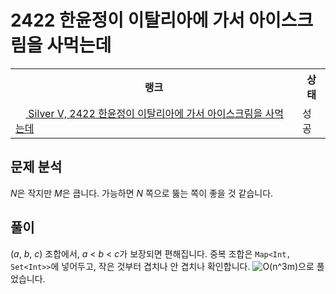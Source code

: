 # 2422 한윤정이 이탈리아에 가서 아이스크림을 사먹는데



<table>
  <tr>
    <th>랭크</th>
    <th>상태</th>
  </tr>
  <tr>
    <td>
      <a href="http://noj.am/2422">
        <img src="https://static.solved.ac/tier_small/6.svg" height="16px"/>
        Silver V, 2422 한윤정이 이탈리아에 가서 아이스크림을 사먹는데
      </a>
    </td>
    <td>
      성공
    </td>
  </tr>
</table>



## 문제 분석

<i class="variable">N</i>은 작지만 <i class="variable">M</i>은 큽니다.
가능하면 <i class="variable">N</i> 쪽으로 뚫는 쪽이 좋을 것 같습니다.

## 풀이

(<i class="variable">a</i>, <i class="variable">b</i>, <i class="variable">c</i>) 조합에서,
<i class="variable">a</i> < <i class="variable">b</i> < <i class="variable">c</i>가 보장되면 편해집니다.
중복 조합은 `Map<Int, Set<Int>>`에 넣어두고,
작은 것부터 겹치나 안 겹치나 확인합니다.
<img src="https://render.githubusercontent.com/render/math?math=O(n%5E3m)" alt="O(n^3m)" style="max-width:100%;" >으로 풀었습니다.
